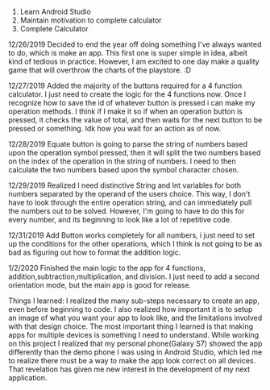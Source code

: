 1. Learn Android Studio
2. Maintain motivation to complete calculator
3. Complete Calculator


12/26/2019
Decided to end the year off doing something I've always wanted to do, which is make an app. 
This first one is super simple in idea, albeit kind of tedious in practice.
However, I am excited to one day make a quality game that will overthrow the charts of the playstore. :D


12/27/2019
Added the majority of the buttons required for a 4 function calculator. I just need to create the logic for the 4 functions now. 
Once I recognize how to save the id of whatever button is pressed i can make my operation methods. I think if I make it so if when an operation button is pressed, it checks the value of total, and then waits for the next button to be pressed or something. Idk how you wait for an action as of now. 

12/28/2019
Equate button is going to parse the string of numbers based upon the operation symbol pressed, then it will split the two numbers based on the index of the operation in the string of numbers. I need to then calculate the two numbers based upon the symbol character chosen.

12/29/2019
Realized I need distinctive String and Int variables for both numbers separated by the operand of the users choice. This way, I don't have to look through the entire operation string, and can immediately pull the numbers out to be solved. However, I'm going to have to do this for every number, and its beginning to look like a lot of repetitive code.

12/31/2019
Add Button works completely for all numbers, i just need to set up the conditions for the other operations, which I think is not going to be as bad as figuring out how to format
the addition logic. 

1/2/2020
Finished the main logic to the app for 4 functions, addition,subtraction,multiplication, and division. I just need to add a second orientation mode, but the main app is good for release.

Things I learned: 
I realized the many sub-steps necessary to create an app, even before beginning to code. 
I also realized how important it is to setup an image of what you want your app to look like, and the
limitations involved with that design choice. The most important thing I learned is that making apps for multiple devices is 
something I need to understand. While working on this project I realized that my personal phone(Galaxy S7) showed the app differently than 
the demo phone I was using in Android Studio, which led me to realize there must be a way to make the app look correct on all devices.
That revelation has given me new interest in the development of my next application. 

